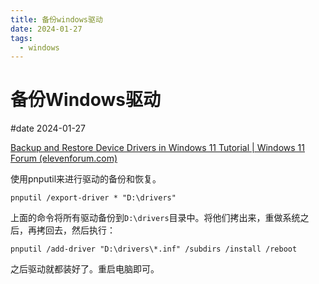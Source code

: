```yaml
---
title: 备份windows驱动
date: 2024-01-27
tags:
  - windows
---
```


# 备份Windows驱动

#date 2024-01-27

[Backup and Restore Device Drivers in Windows 11 Tutorial | Windows 11 Forum (elevenforum.com)](https://www.elevenforum.com/t/backup-and-restore-device-drivers-in-windows-11.8678/#Five)

使用pnputil来进行驱动的备份和恢复。

```shell
pnputil /export-driver * "D:\drivers"
```

上面的命令将所有驱动备份到`D:\drivers`目录中。将他们拷出来，重做系统之后，再拷回去，然后执行：

```shell
pnputil /add-driver "D:\drivers\*.inf" /subdirs /install /reboot
```

之后驱动就都装好了。重启电脑即可。